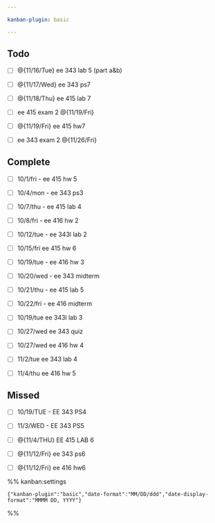 ```yaml
---

kanban-plugin: basic

---
```


## Todo

- [ ] @{11/16/Tue} ee 343 lab 5 (part a&b)
- [ ] @{11/17/Wed} ee 343 ps7
- [ ] @{11/18/Thu} ee 415 lab 7
- [ ] ee 415 exam 2 @{11/19/Fri}
- [ ] @{11/19/Fri} ee 415 hw7
- [ ] ee 343 exam 2 @{11/26/Fri}


## Complete

- [ ] 10/1/fri - ee 415 hw 5
- [ ] 10/4/mon - ee 343 ps3
- [ ] 10/7/thu - ee 415 lab 4
- [ ] 10/8/fri - ee 416 hw 2
- [ ] 10/12/tue - ee 343l lab 2
- [ ] 10/15/fri ee 415 hw 6
- [ ] 10/19/tue - ee 416 hw 3
- [ ] 10/20/wed - ee 343 midterm
- [ ] 10/21/thu - ee 415 lab 5
- [ ] 10/22/fri - ee 416 midterm
- [ ] 10/19/tue ee 343l lab 3
- [ ] 10/27/wed ee 343 quiz
- [ ] 10/27/wed ee 416 hw 4
- [ ] 11/2/tue ee 343 lab 4
- [ ] 11/4/thu ee 416 hw 5


## Missed

- [ ] 10/19/TUE - EE 343 PS4
- [ ] 11/3/WED - EE 343 PS5
- [ ] @{11/4/THU} EE 415 LAB 6
- [ ] @{11/12/Fri} ee 343 ps6
- [ ] @{11/12/Fri} ee 416 hw6




%% kanban:settings
```
{"kanban-plugin":"basic","date-format":"MM/DD/ddd","date-display-format":"MMMM DD, YYYY"}
```
%%